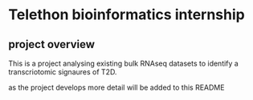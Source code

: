 # Telethon bioinformatics internship

## project overview
This is a project analysing existing bulk RNAseq datasets to identify
a transcriotomic signaures of T2D. 

as the project develops more detail will be added to this README
